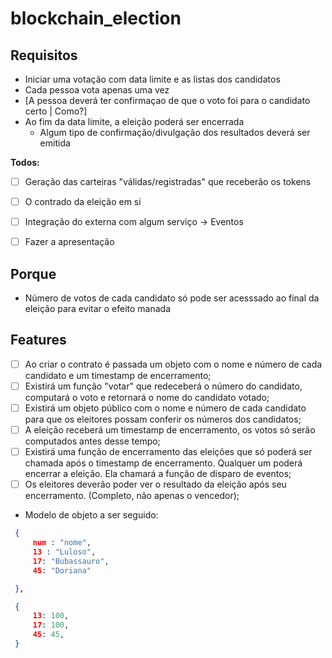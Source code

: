 # blockchain_election

## Requisitos

- Iniciar uma votação com data limite e as listas dos candidatos
- Cada pessoa vota apenas uma vez
- [A pessoa deverá ter confirmaçao de que o voto foi para o candidato certo | Como?]
- Ao fim da data limite, a eleição poderá ser encerrada 
    -  Algum tipo de confirmação/divulgação dos resultados deverá ser emitida

**Todos:**
 - [ ] Geração das carteiras "válidas/registradas" que receberão os tokens
 - [ ] O contrado da eleição em si
 - [ ] Integração do externa com algum serviço -> Eventos
 - [ ] Fazer a apresentação


## Porque

 - Número de votos de cada candidato só pode ser acesssado ao final da eleição para evitar o efeito manada

 ## Features
 - [ ] Ao criar o contrato é passada um objeto com o nome e número de cada candidato e um timestamp de encerramento;
 - [ ] Existirá um função "votar" que redeceberá o número do candidato, computará o voto e retornará o nome do candidato votado;
 - [ ] Existirá um objeto público com o nome e número de cada candidato para que os eleitores possam conferir os números dos candidatos;
 - [ ] A eleição receberá um timestamp de encerramento, os votos só serão computados antes desse tempo;
 - [ ] Existirá uma função de encerramento das eleições que só poderá ser chamada após o timestamp de encerramento. Qualquer um poderá encerrar a eleição. Ela chamará a função de disparo de eventos;
 - [ ] Os eleitores deverão poder ver o resultado da eleição após seu encerramento. (Completo, não apenas o vencedor);
 - Modelo de objeto a ser seguido:


```json
 {
     num : "nome",
     13 : "Luloso",
     17: "Bubassauro",
     45: "Doriana"

 },

 {
     13: 100,
     17: 100,
     45: 45,
 }
```

